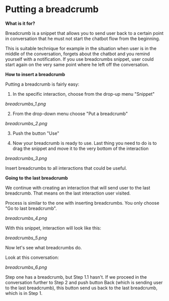# Putting a breadcrumb

**What is it for?**

Breadcrumb is a snippet that allows you to send user back to a certain point in conversation that he must not start the chatbot flow from the beginning. 

This is suitable technique for example in the situation when user is in the middle of the conversation, forgets about the chatbot and you remind yourself with a notification. If you use breadcrumbs snippet, user could start again on the very same point where he left off the conversation.

**How to insert a breadcrumb**

Putting a breadcrumb is fairly easy:

1. In the specific interaction, choose from the drop-up menu "Snippet"

*breadcrumbs_1.png*

2. From the drop-down menu choose "Put a breadcrumb"

*breadcrumbs_2.png*

3. Push the button "Use"

4. Now your breadcrumb is ready to use. Last thing you need to do is to drag the snippet and move it to the very bottom of the interaction

*breadcrumbs_3.png*

Insert breadcrumbs to all interactions that could be useful.

**Going to the last breadcrumb**

We continue with creating an interaction that will send user to the last breadcrumb. That means on the last interaction user visited.

Process is similar to the one with inserting breadcrumbs. You only choose "Go to last breadcrumb".

*breadcrumbs_4.png*

With this snippet, interaction will look like this:

*breadcrumbs_5.png*

Now let's see what breadcrumbs do.

Look at this conversation:

*breadcrumbs_6.png*

Step one has a breadcrumb, but Step 1.1 hasn't. If we proceed in the conversation further to Step 2 and push button Back (which is sending user to the last breadcrumb), this button send us back to the last breadcrumb, which is in Step 1.